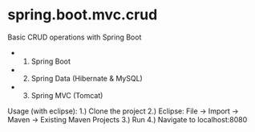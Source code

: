 # spring.boot.mvc.crud
Basic CRUD operations with Spring Boot

* 1. Spring Boot
* 2. Spring Data (Hibernate & MySQL)
* 3. Spring MVC (Tomcat)

Usage (with eclipse):
1.) Clone the project
2.) Eclipse: File -> Import -> Maven -> Existing Maven Projects
3.) Run
4.) Navigate to localhost:8080
